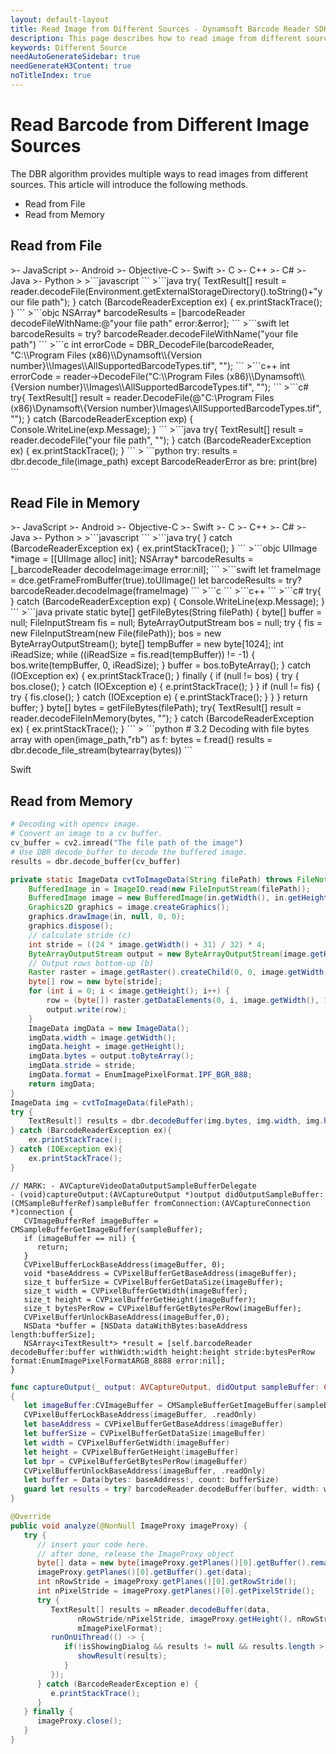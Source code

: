 ```yaml
---
layout: default-layout
title: Read Image from Different Sources - Dynamsoft Barcode Reader SDK
description: This page describes how to read image from different sources in Dynamsoft Barcode Reader SDK.
keywords: Different Source
needAutoGenerateSidebar: true
needGenerateH3Content: true
noTitleIndex: true
---
```


# Read Barcode from Different Image Sources

The DBR algorithm provides multiple ways to read images from different sources. This article will introduce the following methods.

- Read from File
- Read from Memory

## Read from File

<div class="sample-code-prefix template2"></div>
   >- JavaScript
   >- Android
   >- Objective-C
   >- Swift
   >- C
   >- C++
   >- C#
   >- Java
   >- Python
   >
>```javascript
```
>```java
try{
   TextResult[] result = reader.decodeFile(Environment.getExternalStorageDirectory().toString()+"your file path");
} catch (BarcodeReaderException ex) {
   ex.printStackTrace();
}
```
>```objc
NSArray<iTextResult*>* barcodeResults = [barcodeReader decodeFileWithName:@"your file path" error:&error];
```
>```swift
let barcodeResults = try? barcodeReader.decodeFileWithName("your file path")
```
>```c
int errorCode = DBR_DecodeFile(barcodeReader, "C:\\Program Files (x86)\\Dynamsoft\\{Version number}\\Images\\AllSupportedBarcodeTypes.tif", "");
```
>```c++
int errorCode = reader->DecodeFile("C:\\Program Files (x86)\\Dynamsoft\\{Version number}\\Images\\AllSupportedBarcodeTypes.tif", "");
```
>```c#
try{
   TextResult[] result = reader.DecodeFile(@"C:\Program Files (x86)\Dynamsoft\{Version number}\Images\AllSupportedBarcodeTypes.tif", "");
} catch (BarcodeReaderException exp) {
   Console.WriteLine(exp.Message);
}
```
>```java
try{
   TextResult[] result = reader.decodeFile("your file path", "");
} catch (BarcodeReaderException ex) {
   ex.printStackTrace();
}
```
>
```python
try:
   results = dbr.decode_file(image_path)
   except BarcodeReaderError as bre:
      print(bre)
```

## Read File in Memory

<div class="sample-code-prefix template2"></div>
   >- JavaScript
   >- Android
   >- Objective-C
   >- Swift
   >- C
   >- C++
   >- C#
   >- Java
   >- Python
   >
>```javascript
```
>```java
try{
} catch (BarcodeReaderException ex) {
   ex.printStackTrace();
}
```
>```objc
UIImage *image = [[UIImage alloc] init];
NSArray<iTextResult*>* barcodeResults = [_barcodeReader decodeImage:image error:nil];
```
>```swift
let frameImage = dce.getFrameFromBuffer(true).toUIImage()
let barcodeResults = try? barcodeReader.decodeImage(frameImage)
```
>```c
```
>```c++
```
>```c#
try{
} catch (BarcodeReaderException exp) {
   Console.WriteLine(exp.Message);
}
```
>```java
private static byte[] getFileBytes(String filePath) {
   byte[] buffer = null;
   FileInputStream fis = null;
   ByteArrayOutputStream bos = null;
   try {
      fis = new FileInputStream(new File(filePath));
      bos = new ByteArrayOutputStream();
      byte[] tempBuffer = new byte[1024];
      int iReadSize;
      while ((iReadSize = fis.read(tempBuffer)) != -1) {
         bos.write(tempBuffer, 0, iReadSize);
      }
      buffer = bos.toByteArray();
   } catch (IOException ex) {
      ex.printStackTrace();
   } finally {
      if (null != bos) {
         try {
            bos.close();
         } catch (IOException e) {
            e.printStackTrace();
         }
      }
      if (null != fis) {
         try {
            fis.close();
         } catch (IOException e) {
            e.printStackTrace();
         }
      }
   }
   return buffer;
}
byte[] bytes = getFileBytes(filePath);
try{
   TextResult[] result = reader.decodeFileInMemory(bytes, "");
} catch (BarcodeReaderException ex) {
   ex.printStackTrace();
}
```
>
```python
# 3.2 Decoding with file bytes array
with open(image_path,"rb") as f:
    bytes = f.read()
results = dbr.decode_file_stream(bytearray(bytes))
```

Swift



## Read from Memory

```python
# Decoding with opencv image.
# Convert an image to a cv buffer.
cv_buffer = cv2.imread("The file path of the image")
# Use DBR decode_buffer to decode the buffered image.
results = dbr.decode_buffer(cv_buffer)
```

```java
private static ImageData cvtToImageData(String filePath) throws FileNotFoundException, IOException {
    BufferedImage in = ImageIO.read(new FileInputStream(filePath));
    BufferedImage image = new BufferedImage(in.getWidth(), in.getHeight(), BufferedImage.TYPE_3BYTE_BGR);
    Graphics2D graphics = image.createGraphics();
    graphics.drawImage(in, null, 0, 0);
    graphics.dispose();
    // calculate stride (c)
    int stride = ((24 * image.getWidth() + 31) / 32) * 4;
    ByteArrayOutputStream output = new ByteArrayOutputStream(image.getHeight() * stride);
    // Output rows bottom-up (b)
    Raster raster = image.getRaster().createChild(0, 0, image.getWidth(), image.getHeight(), 0, 0, new int[]{2, 1, 0});
    byte[] row = new byte[stride];
    for (int i = 0; i < image.getHeight(); i++) {
        row = (byte[]) raster.getDataElements(0, i, image.getWidth(), 1, row);
        output.write(row);
    }
    ImageData imgData = new ImageData();
    imgData.width = image.getWidth();
    imgData.height = image.getHeight();
    imgData.bytes = output.toByteArray();
    imgData.stride = stride;
    imgData.format = EnumImagePixelFormat.IPF_BGR_888;  
    return imgData;
}
ImageData img = cvtToImageData(filePath);
try {
    TextResult[] results = dbr.decodeBuffer(img.bytes, img.width, img.height, img.stride, img.format, "");
} catch (BarcodeReaderException ex){
    ex.printStackTrace();
} catch (IOException ex){
    ex.printStackTrace();
}
```

```objc
// MARK: - AVCaptureVideoDataOutputSampleBufferDelegate
- (void)captureOutput:(AVCaptureOutput *)output didOutputSampleBuffer:(CMSampleBufferRef)sampleBuffer fromConnection:(AVCaptureConnection *)connection {
   CVImageBufferRef imageBuffer = CMSampleBufferGetImageBuffer(sampleBuffer);
   if (imageBuffer == nil) {
      return;
   }
   CVPixelBufferLockBaseAddress(imageBuffer, 0);
   void *baseAddress = CVPixelBufferGetBaseAddress(imageBuffer);
   size_t bufferSize = CVPixelBufferGetDataSize(imageBuffer);
   size_t width = CVPixelBufferGetWidth(imageBuffer);
   size_t height = CVPixelBufferGetHeight(imageBuffer);
   size_t bytesPerRow = CVPixelBufferGetBytesPerRow(imageBuffer);
   CVPixelBufferUnlockBaseAddress(imageBuffer,0);
   NSData *buffer = [NSData dataWithBytes:baseAddress length:bufferSize];
   NSArray<iTextResult*> *result = [self.barcodeReader decodeBuffer:buffer withWidth:width height:height stride:bytesPerRow format:EnumImagePixelFormatARGB_8888 error:nil];
}
```

```swift
func captureOutput(_ output: AVCaptureOutput, didOutput sampleBuffer: CMSampleBuffer, from connection: AVCaptureConnection)
{
   let imageBuffer:CVImageBuffer = CMSampleBufferGetImageBuffer(sampleBuffer)!
   CVPixelBufferLockBaseAddress(imageBuffer, .readOnly)
   let baseAddress = CVPixelBufferGetBaseAddress(imageBuffer)
   let bufferSize = CVPixelBufferGetDataSize(imageBuffer)
   let width = CVPixelBufferGetWidth(imageBuffer)
   let height = CVPixelBufferGetHeight(imageBuffer)
   let bpr = CVPixelBufferGetBytesPerRow(imageBuffer)
   CVPixelBufferUnlockBaseAddress(imageBuffer, .readOnly)
   let buffer = Data(bytes: baseAddress!, count: bufferSize)
   guard let results = try? barcodeReader.decodeBuffer(buffer, width: width, height: height, stride: bpr, format: .ARGB_8888) else { return }   
}
```

```java
@Override
public void analyze(@NonNull ImageProxy imageProxy) {
   try {
      // insert your code here.
      // after done, release the ImageProxy object
      byte[] data = new byte[imageProxy.getPlanes()[0].getBuffer().remaining()];
      imageProxy.getPlanes()[0].getBuffer().get(data);
      int nRowStride = imageProxy.getPlanes()[0].getRowStride();
      int nPixelStride = imageProxy.getPlanes()[0].getPixelStride();
      try {
         TextResult[] results = mReader.decodeBuffer(data,
               nRowStride/nPixelStride, imageProxy.getHeight(), nRowStride,
               mImagePixelFormat);
         runOnUiThread(() -> {
            if(!isShowingDialog && results != null && results.length > 0) {
               showResult(results);
            }
         });
      } catch (BarcodeReaderException e) {
         e.printStackTrace();
      }
   } finally {
      imageProxy.close();
   }
}
```
